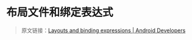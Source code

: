 # 布局文件和绑定表达式
> 原文链接：[Layouts and binding expressions  |  Android Developers](https://developer.android.google.cn/topic/libraries/data-binding/expressions)


